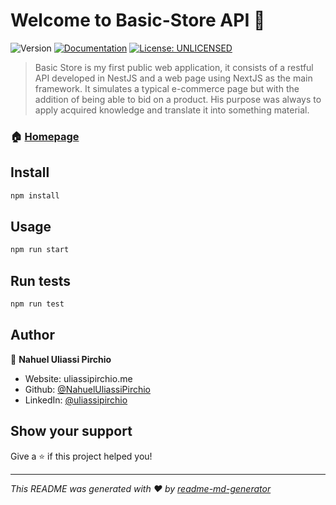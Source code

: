 # Welcome to Basic-Store API 👋
![Version](https://img.shields.io/badge/version-1.0.1-blue.svg?cacheSeconds=2592000)
[![Documentation](https://img.shields.io/badge/documentation-yes-brightgreen.svg)](`<url>/docs`)
[![License: UNLICENSED](https://img.shields.io/badge/License-UNLICENSED-yellow.svg)](#)

> Basic Store is my first public web application, it consists of a restful API developed in NestJS and a web page using NextJS as the main framework. It simulates a typical e-commerce page but with the addition of being able to bid on a product. His purpose was always to apply acquired knowledge and translate it into something material.

### 🏠 [Homepage](https://www.uliassipirchio.me/en/projects/basic-store)

## Install

```sh
npm install
```

## Usage

```sh
npm run start
```

## Run tests

```sh
npm run test
```

## Author

👤 **Nahuel Uliassi Pirchio**

* Website: uliassipirchio.me
* Github: [@NahuelUliassiPirchio](https://github.com/NahuelUliassiPirchio)
* LinkedIn: [@uliassipirchio](https://linkedin.com/in/uliassipirchio)

## Show your support

Give a ⭐️ if this project helped you!


***
_This README was generated with ❤️ by [readme-md-generator](https://github.com/kefranabg/readme-md-generator)_